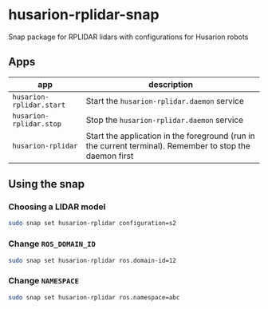 # husarion-rplidar-snap

Snap package for RPLIDAR lidars with configurations for Husarion robots

## Apps

| app | description |
| - | - |
| `husarion-rplidar.start` | Start the `husarion-rplidar.daemon` service |
| `husarion-rplidar.stop` | Stop the `husarion-rplidar.daemon` service |
| `husarion-rplidar` | Start the application in the foreground (run in the current terminal). Remember to stop the daemon first |


## Using the snap

### Choosing a LIDAR model

```bash
sudo snap set husarion-rplidar configuration=s2
```

### Change `ROS_DOMAIN_ID`

```bash
sudo snap set husarion-rplidar ros.domain-id=12
```

### Change `NAMESPACE`

```bash
sudo snap set husarion-rplidar ros.namespace=abc
```

